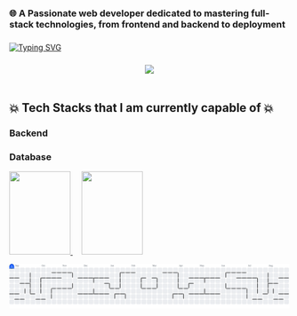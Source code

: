 ### 🌐 A Passionate web developer dedicated to mastering full-stack technologies, from frontend and backend to deployment

###
[![Typing SVG](https://readme-typing-svg.demolab.com?font=Fira+Code&pause=1000&color=F75318&width=435&lines=Hi+%F0%9F%91%8B%2C+I'm+Ph%E1%BA%A1m+Nguy%E1%BB%85n+Ph%C3%BAc+Th%E1%BB%8Bnh;How+are+you+today%3F;Welcome+to+my+GitHub+profile;Feel+free+wander+around+%3C3)](https://git.io/typing-svg)

###
<div align = "center">
  <img src ="https://user-images.githubusercontent.com/74038190/225813708-98b745f2-7d22-48cf-9150-083f1b00d6c9.gif">
</div>

<br>
  <h2>💥 Tech Stacks that I am currently capable of 💥 </h2>

### Backend

    
### Database
  <p align ="left">
     <a href="https://www.mysql.com/"> <img width ="110" height ="150" src ="https://github.com/user-attachments/assets/3eb27b20-17b4-4caf-a099-d02802a72c64"> <alt ="MS SQL Server"/> </a> &nbsp;&nbsp;&nbsp;
     <a href="https://www.postgresql.org/"> <img width="110" height="150" src="https://github.com/user-attachments/assets/d966189b-b363-4e7a-ac63-7bc4550e31e9"> <alt ="PostgreSQL"/> </a> 
  </p>
       


<picture>
  <source media="(prefers-color-scheme: dark)" srcset="https://raw.githubusercontent.com/phucthinh2610/phucthinh2610/output/pacman-contribution-graph-dark.svg">
  <source media="(prefers-color-scheme: light)" srcset="https://raw.githubusercontent.com/phucthinh2610/phucthinh2610/output/pacman-contribution-graph.svg">
  <img alt="pacman contribution graph" src="https://raw.githubusercontent.com/phucthinh2610/phucthinh2610/output/pacman-contribution-graph.svg">
</picture>



<!--
**phucthinh2610/phucthinh2610** is a ✨ _special_ ✨ repository because its `README.md` (this file) appears on your GitHub profile.

Here are some ideas to get you started:

- 🔭 I’m currently working on ...
- 🌱 I’m currently learning ...
- 👯 I’m looking to collaborate on ...
- 🤔 I’m looking for help with ...
- 💬 Ask me about ...
- 📫 How to reach me: ...
- 😄 Pronouns: ...
- ⚡ Fun fact: ...
-->
